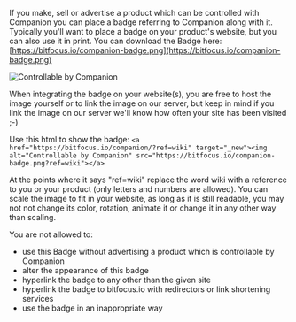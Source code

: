 If you make, sell or advertise a product which can be controlled with Companion you can place a badge referring to Companion along with it. Typically you'll want to place a badge on your product's website, but you can also use it in print.
You can download the Badge here: [https://bitfocus.io/companion-badge.png](https://bitfocus.io/companion-badge.png) 

![Controllable by Companion](https://bitfocus.io/companion-badge.png)

When integrating the badge on your website(s), you are free to host the image yourself or to link the image on our server, but keep in mind if you link the image on our server we'll know how often your site has been visited ;-)

Use this html to show the badge: 
```<a href="https://bitfocus.io/companion/?ref=wiki" target="_new"><img alt="Controllable by Companion" src="https://bitfocus.io/companion-badge.png?ref=wiki"></a>```

At the points where it says "ref=wiki" replace the word wiki with a reference to you or your product (only letters and numbers are allowed).
You can scale the image to fit in your website, as long as it is still readable, you may not not change its color, rotation, animate it or change it in any other way than scaling.

You are not allowed to:
- use this Badge without advertising a product which is controllable by Companion
- alter the appearance of this badge
- hyperlink the badge to any other than the given site
- hyperlink the badge to bitfocus.io with redirectors or link shortening services
- use the badge in an inappropriate way
 
